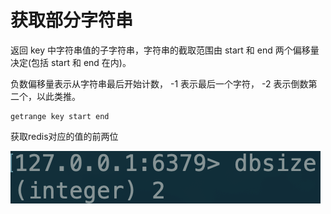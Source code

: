# 获取部分字符串

返回 key 中字符串值的子字符串，字符串的截取范围由 start 和 end 两个偏移量决定\(包括 start 和 end 在内\)。

负数偏移量表示从字符串最后开始计数， -1 表示最后一个字符， -2 表示倒数第二个，以此类推。

```text
getrange key start end
```

获取redis对应的值的前两位

![](../../.gitbook/assets/image%20%2868%29.png)



